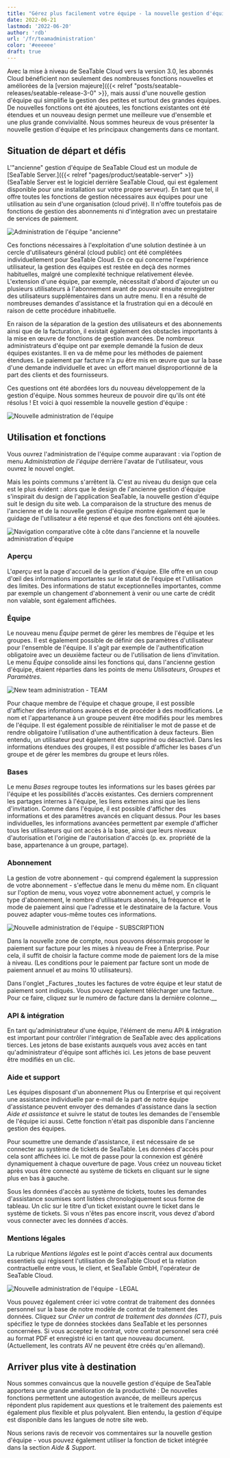 ```yaml
---
title: "Gérez plus facilement votre équipe - la nouvelle gestion d'équipe - SeaTable"
date: 2022-06-21
lastmod: '2022-06-20'
author: 'rdb'
url: '/fr/teamadministration'
color: '#eeeeee'
draft: true
---
```


Avec la mise à niveau de SeaTable Cloud vers la version 3.0, les abonnés Cloud bénéficient non seulement des nombreuses fonctions nouvelles et améliorées de la [version majeure]({{< relref "posts/seatable-releases/seatable-release-3-0" >}}, mais aussi d'une nouvelle gestion d'équipe qui simplifie la gestion des petites et surtout des grandes équipes. De nouvelles fonctions ont été ajoutées, les fonctions existantes ont été étendues et un nouveau design permet une meilleure vue d'ensemble et une plus grande convivialité. Nous sommes heureux de vous présenter la nouvelle gestion d'équipe et les principaux changements dans ce montant.

## Situation de départ et défis

L'"ancienne" gestion d'équipe de SeaTable Cloud est un module de [SeaTable Server.]({{< relref "pages/product/seatable-server" >}} (SeaTable Server est le logiciel derrière SeaTable Cloud, qui est également disponible pour une installation sur votre propre serveur). En tant que tel, il offre toutes les fonctions de gestion nécessaires aux équipes pour une utilisation au sein d'une organisation (cloud privé). Il n'offre toutefois pas de fonctions de gestion des abonnements ni d'intégration avec un prestataire de services de paiement.

![Administration de l'équipe "ancienne"](https://seatable.io/wp-content/uploads/2022/06/TeamAdministration_old.png)

Ces fonctions nécessaires à l'exploitation d'une solution destinée à un cercle d'utilisateurs général (cloud public) ont été complétées individuellement pour SeaTable Cloud. En ce qui concerne l'expérience utilisateur, la gestion des équipes est restée en deçà des normes habituelles, malgré une complexité technique relativement élevée. L'extension d'une équipe, par exemple, nécessitait d'abord d'ajouter un ou plusieurs utilisateurs à l'abonnement avant de pouvoir ensuite enregistrer des utilisateurs supplémentaires dans un autre menu. Il en a résulté de nombreuses demandes d'assistance et la frustration qui en a découlé en raison de cette procédure inhabituelle.

En raison de la séparation de la gestion des utilisateurs et des abonnements ainsi que de la facturation, il existait également des obstacles importants à la mise en œuvre de fonctions de gestion avancées. De nombreux administrateurs d'équipe ont par exemple demandé la fusion de deux équipes existantes. Il en va de même pour les méthodes de paiement étendues. Le paiement par facture n'a pu être mis en œuvre que sur la base d'une demande individuelle et avec un effort manuel disproportionné de la part des clients et des fournisseurs.

Ces questions ont été abordées lors du nouveau développement de la gestion d'équipe. Nous sommes heureux de pouvoir dire qu'ils ont été résolus ! Et voici à quoi ressemble la nouvelle gestion d'équipe :

![Nouvelle administration de l'équipe](https://seatable.io/wp-content/uploads/2022/06/TeamAdministration_Overview_.png)

## Utilisation et fonctions

Vous ouvrez l'administration de l'équipe comme auparavant : via l'option de menu _Administration de l'équipe_ derrière l'avatar de l'utilisateur, vous ouvrez le nouvel onglet.

Mais les points communs s'arrêtent là. C'est au niveau du design que cela est le plus évident : alors que le design de l'ancienne gestion d'équipe s'inspirait du design de l'application SeaTable, la nouvelle gestion d'équipe suit le design du site web. La comparaison de la structure des menus de l'ancienne et de la nouvelle gestion d'équipe montre également que le guidage de l'utilisateur a été repensé et que des fonctions ont été ajoutées.

![Navigation comparative côte à côte dans l'ancienne et la nouvelle administration d'équipe](https://seatable.io/wp-content/uploads/2022/06/Teamverwaltung_Navigation.png)

### Aperçu

L'_aperçu_ est la page d'accueil de la gestion d'équipe. Elle offre en un coup d'œil des informations importantes sur le statut de l'équipe et l'utilisation des limites. Des informations de statut exceptionnelles importantes, comme par exemple un changement d'abonnement à venir ou une carte de crédit non valable, sont également affichées.

### Équipe

Le nouveau menu _Équipe_ permet de gérer les membres de l'équipe et les groupes. Il est également possible de définir des paramètres d'utilisateur pour l'ensemble de l'équipe. Il s'agit par exemple de l'authentification obligatoire avec un deuxième facteur ou de l'utilisation de liens d'invitation. Le menu _Équipe_ consolide ainsi les fonctions qui, dans l'ancienne gestion d'équipe, étaient réparties dans les points de menu _Utilisateurs_, _Groupes_ et _Paramètres_.

![New team administration - TEAM](https://seatable.io/wp-content/uploads/2022/06/TeamAdministration_Team.png)

Pour chaque membre de l'équipe et chaque groupe, il est possible d'afficher des informations avancées et de procéder à des modifications. Le nom et l'appartenance à un groupe peuvent être modifiés pour les membres de l'équipe. Il est également possible de réinitialiser le mot de passe et de rendre obligatoire l'utilisation d'une authentification à deux facteurs. Bien entendu, un utilisateur peut également être supprimé ou désactivé. Dans les informations étendues des groupes, il est possible d'afficher les bases d'un groupe et de gérer les membres du groupe et leurs rôles.

### Bases

Le menu _Bases_ regroupe toutes les informations sur les bases gérées par l'équipe et les possibilités d'accès existantes. Ces derniers comprennent les partages internes à l'équipe, les liens externes ainsi que les liens d'invitation. Comme dans l'équipe, il est possible d'afficher des informations et des paramètres avancés en cliquant dessus. Pour les bases individuelles, les informations avancées permettent par exemple d'afficher tous les utilisateurs qui ont accès à la base, ainsi que leurs niveaux d'autorisation et l'origine de l'autorisation d'accès (p. ex. propriété de la base, appartenance à un groupe, partage).

### Abonnement

La gestion de votre abonnement - qui comprend également la suppression de votre abonnement - s'effectue dans le menu du même nom. En cliquant sur l'option de menu, vous voyez votre abonnement actuel, y compris le type d'abonnement, le nombre d'utilisateurs abonnés, la fréquence et le mode de paiement ainsi que l'adresse et le destinataire de la facture. Vous pouvez adapter vous-même toutes ces informations.

![Nouvelle administration de l'équipe - SUBSCRIPTION](https://seatable.io/wp-content/uploads/2022/06/subscription-and-invoices.png)

Dans la nouvelle zone de compte, nous pouvons désormais proposer le paiement sur facture pour les mises à niveau de Free à Enterprise. Pour cela, il suffit de choisir la facture comme mode de paiement lors de la mise à niveau. (Les conditions pour le paiement par facture sont un mode de paiement annuel et au moins 10 utilisateurs).

Dans l'onglet \_Factures \_toutes les factures de votre équipe et leur statut de paiement sont indiqués. Vous pouvez également télécharger une facture. Pour ce faire, cliquez sur le numéro de facture dans la dernière colonne.\_\_

### API & intégration

En tant qu'administrateur d'une équipe, l'élément de menu API & intégration est important pour contrôler l'intégration de SeaTable avec des applications tierces. Les jetons de base existants auxquels vous avez accès en tant qu'administrateur d'équipe sont affichés ici. Les jetons de base peuvent être modifiés en un clic.

### Aide et support

Les équipes disposant d'un abonnement Plus ou Enterprise et qui reçoivent une assistance individuelle par e-mail de la part de notre équipe d'assistance peuvent envoyer des demandes d'assistance dans la section _Aide et assistance_ et suivre le statut de toutes les demandes de l'ensemble de l'équipe ici aussi. Cette fonction n'était pas disponible dans l'ancienne gestion des équipes.

Pour soumettre une demande d'assistance, il est nécessaire de se connecter au système de tickets de SeaTable. Les données d'accès pour cela sont affichées ici. Le mot de passe pour la connexion est généré dynamiquement à chaque ouverture de page. Vous créez un nouveau ticket après vous être connecté au système de tickets en cliquant sur le signe plus en bas à gauche.

Sous les données d'accès au système de tickets, toutes les demandes d'assistance soumises sont listées chronologiquement sous forme de tableau. Un clic sur le titre d'un ticket existant ouvre le ticket dans le système de tickets. Si vous n'êtes pas encore inscrit, vous devez d'abord vous connecter avec les données d'accès.

### Mentions légales

La rubrique _Mentions légales_ est le point d'accès central aux documents essentiels qui régissent l'utilisation de SeaTable Cloud et la relation contractuelle entre vous, le client, et SeaTable GmbH, l'opérateur de SeaTable Cloud.

![Nouvelle administration de l'équipe - LEGAL](https://seatable.io/wp-content/uploads/2022/06/TeamAdministration_Legal.png)

Vous pouvez également créer ici votre contrat de traitement des données personnel sur la base de notre modèle de contrat de traitement des données. Cliquez sur _Créer un contrat de traitement des données (CT)_, puis spécifiez le type de données stockées dans SeaTable et les personnes concernées. Si vous acceptez le contrat, votre contrat personnel sera créé au format PDF et enregistré ici en tant que nouveau document. (Actuellement, les contrats AV ne peuvent être créés qu'en allemand).

## Arriver plus vite à destination

Nous sommes convaincus que la nouvelle gestion d'équipe de SeaTable apportera une grande amélioration de la productivité : De nouvelles fonctions permettent une autogestion avancée, de meilleurs aperçus répondent plus rapidement aux questions et le traitement des paiements est également plus flexible et plus polyvalent. Bien entendu, la gestion d'équipe est disponible dans les langues de notre site web.

Nous serions ravis de recevoir vos commentaires sur la nouvelle gestion d'équipe - vous pouvez également utiliser la fonction de ticket intégrée dans la section _Aide & Support_.
